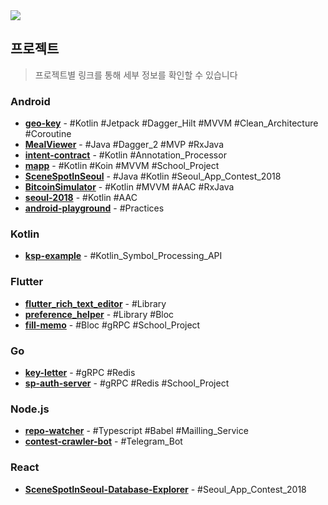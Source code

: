 <img src="https://github-readme-stats.vercel.app/api?username=namhyun-gu&show_icons=true" />

## 프로젝트

> 프로젝트별 링크를 통해 세부 정보를 확인할 수 있습니다

### Android

- **[geo-key](https://github.com/namhyun-gu/namhyun-gu/blob/master/projects/geo-key.md)** -
  #Kotlin #Jetpack #Dagger_Hilt #MVVM #Clean_Architecture #Coroutine
- **[MealViewer](https://github.com/namhyun-gu/namhyun-gu/blob/master/projects/MealViewer.md)** -
  #Java #Dagger_2 #MVP #RxJava
- **[intent-contract](https://github.com/namhyun-gu/namhyun-gu/blob/master/projects/intent-contract.md)** -
  #Kotlin #Annotation_Processor
- **[mapp](https://github.com/namhyun-gu/namhyun-gu/blob/master/projects/mapp.md)** -
  #Kotlin #Koin #MVVM #School_Project
- **[SceneSpotInSeoul](https://github.com/three-s/SceneSpotInSeoul)** -
  #Java #Kotlin #Seoul_App_Contest_2018
- **[BitcoinSimulator](https://github.com/namhyun-gu/BitcoinSimulator)** -
  #Kotlin #MVVM #AAC #RxJava
- **[seoul-2018](https://github.com/namhyun-gu/seoul-2018)** -
  #Kotlin #AAC
- **[android-playground](https://github.com/namhyun-gu/android-playground)** -
  #Practices

### Kotlin

- **[ksp-example](https://github.com/namhyun-gu/ksp-example)** - #Kotlin_Symbol_Processing_API

### Flutter

- **[flutter_rich_text_editor](https://github.com/namhyun-gu/flutter_rich_text_editor)** -
  #Library
- **[preference_helper](https://github.com/namhyun-gu/preference_helper)** -
  #Library #Bloc
- **[fill-memo](https://github.com/smu-gp/fill-memo)** -
  #Bloc #gRPC #School_Project

### Go

- **[key-letter](https://github.com/namhyun-gu/key-letter)** -
  #gRPC #Redis
- **[sp-auth-server](https://github.com/smu-gp/sp-auth-server)** -
  #gRPC #Redis #School_Project

### Node.js

- **[repo-watcher](https://github.com/namhyun-gu/repo-watcher)** -
  #Typescript #Babel #Mailling_Service
- **[contest-crawler-bot](https://github.com/namhyun-gu/contest-crawler-bot)** -
  #Telegram_Bot

### React

- **[SceneSpotInSeoul-Database-Explorer](https://github.com/three-s/SceneSpotInSeoul-Database-Explorer)** -
  #Seoul_App_Contest_2018
